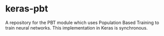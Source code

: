 # keras-pbt
A repository for the PBT module which uses Population Based Training to train neural networks. This implementation in Keras is synchronous.
